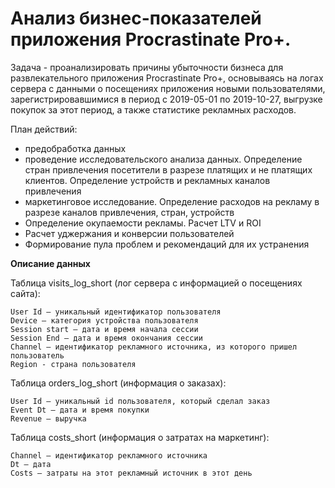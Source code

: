 # Анализ бизнес-показателей приложения Procrastinate Pro+. 

Задача - проанализировать причины убыточности бизнеса для развлекательного приложения  Procrastinate Pro+, основываясь на логах сервера с данными о посещениях приложения новыми пользователями, зарегистрировавшимися в период с 2019-05-01 по 2019-10-27, выгрузке покупок за этот период, а также статистике рекламных расходов. 

План действий:

- предобработка данных
- проведение исследовательского анализа данных. Определение стран привлечения посетители в разрезе платящих и не платящих клиентов. Определение устройств и рекламных каналов привлечения
- маркетинговое исследование. Определение расходов на рекламу в разрезе каналов привлечения, стран, устройств
- Определение окупаемости рекламы. Расчет LTV и ROI
- Расчет уджержания и конверсии пользователей
- Формирование пула проблем и рекомендаций для их устранения


 <b>Описание данных </b>


Таблица visits_log_short (лог сервера с информацией о посещениях сайта):

    User Id — уникальный идентификатор пользователя
    Device — категория устройства пользователя
    Session start — дата и время начала сессии
    Session End — дата и время окончания сессии
    Channel — идентификатор рекламного источника, из которого пришел пользователь
    Region - страна пользователя

Таблица orders_log_short (информация о заказах):

    User Id — уникальный id пользователя, который сделал заказ
    Event Dt — дата и время покупки
    Revenue — выручка

Таблица costs_short (информация о затратах на маркетинг):

    Channel — идентификатор рекламного источника
    Dt — дата
    Costs — затраты на этот рекламный источник в этот день